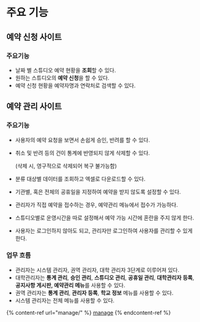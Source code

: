 # 주요 기능

## 예약 신청 사이트

### 주요기능

* 날짜 별 스튜디오 예약 현황을 **조회**할 수 있다.
* 원하는 스튜디오의 **예약 신청**을 할 수 있다.
* 예약 신청 현황을 예약자명과 연락처로 검색할 수 있다.

## 예약 관리 사이트

### 주요기능

* 사용자의 예약 요청을 보면서 손쉽게 승인, 반려를 할 수 있다.
*   취소 및 반려 등의 건이 통계에 반영되지 않게 삭제할 수 있다.&#x20;

    (삭제 시, 영구적으로 삭제되어 복구 불가능함)
* 분류 대상별 데이터를 조회하고 엑셀로 다운로드할 수 있다.
* 기관별, 혹은 전체의 공휴일을 지정하여 예약을 받지 않도록 설정할 수 있다.
* 관리자가 직접 예약을 접수하는 경우, 예약관리 메뉴에서 접수가 가능하다.
* 스튜디오별로 운영시간을 따로 설정해서 예약 가능 시간에 혼란을 주지 않게 한다.
* 사용자는 로그인하지 않아도 되고, 관리자만 로그인하여 사용자를 관리할 수 있게 한다.



### 업무 흐름

* 관리자는 시스템 관리자, 권역 관리자, 대학 관리자 3단계로 이루어져 있다.
* 대학관리자는 **통계 관리**, **승인 관리**, **스튜디오 관리**, **공휴일 관리**, **대학관리자 등록**, **공지사항 게시판, 예약관리 메뉴**를 사용할 수 있다.
* 권역 관리자는 **통계 관리**, **관리자 등록**, **학교 정보** 메뉴를 사용할 수 있다.
* 시스템 관리자는 전체 메뉴를 사용할 수 있다.

{% content-ref url="manage/" %}
[manage](manage/)
{% endcontent-ref %}
